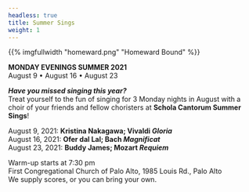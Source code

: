 ```yaml
---
headless: true
title: Summer Sings
weight: 1
---
```


{{% imgfullwidth "homeward.png" "Homeward Bound" %}}

**MONDAY EVENINGS SUMMER 2021**  
August 9 • August 16 • August 23

**_Have you missed singing this year?_**  
Treat yourself to the fun of singing for 3 Monday nights in August
with a choir of your friends and fellow choristers at
**Schola Cantorum Summer Sings**!

August 9, 2021: **Kristina Nakagawa; Vivaldi _Gloria_**  
August 16, 2021: **Ofer dal Lal; Bach _Magnificat_**  
August 23, 2021: **Buddy James; Mozart _Requiem_**

Warm-up starts at 7:30 pm  
First Congregational Church of Palo Alto, 1985 Louis Rd., Palo Alto  
We supply scores, or you can bring your own.
